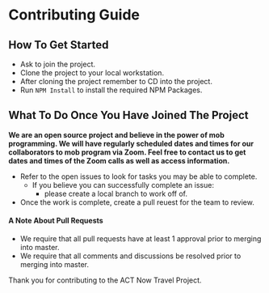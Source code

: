 # Contributing Guide

## How To Get Started

- Ask to join the project.
- Clone the project to your local workstation.
- After cloning the project remember to CD into the project.
- Run ```NPM Install``` to install the required NPM Packages.

## What To Do Once You Have Joined The Project

**We are an open source project and believe in the power of mob programming. We will have regularly scheduled dates and times for our collaborators to mob program via Zoom. Feel free to contact us to get dates and times of the Zoom calls as well as access information.**

- Refer to the open issues to look for tasks you may be able to complete.  
  - If you believe you can successfully complete an issue:
    - please create a local branch to work off of.
- Once the work is complete, create a pull reuest for the team to review.

#### A Note About Pull Requests
  - We require that all pull requests have at least 1 approval prior to merging into master.
  - We require that all comments and discussions be resolved prior to merging into master.

Thank you for contributing to the ACT Now Travel Project.
